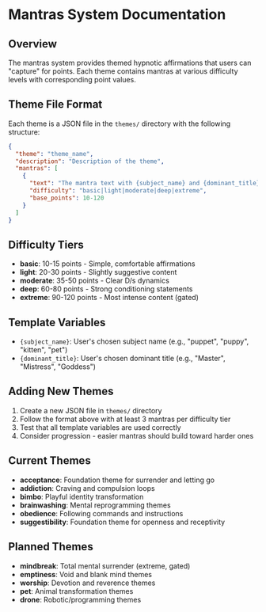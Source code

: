 # Mantras System Documentation

## Overview
The mantras system provides themed hypnotic affirmations that users can "capture" for points. Each theme contains mantras at various difficulty levels with corresponding point values.

## Theme File Format
Each theme is a JSON file in the `themes/` directory with the following structure:

```json
{
  "theme": "theme_name",
  "description": "Description of the theme",
  "mantras": [
    {
      "text": "The mantra text with {subject_name} and {dominant_title} variables",
      "difficulty": "basic|light|moderate|deep|extreme",
      "base_points": 10-120
    }
  ]
}
```

## Difficulty Tiers
- **basic**: 10-15 points - Simple, comfortable affirmations
- **light**: 20-30 points - Slightly suggestive content
- **moderate**: 35-50 points - Clear D/s dynamics
- **deep**: 60-80 points - Strong conditioning statements
- **extreme**: 90-120 points - Most intense content (gated)

## Template Variables
- `{subject_name}`: User's chosen subject name (e.g., "puppet", "puppy", "kitten", "pet")
- `{dominant_title}`: User's chosen dominant title (e.g., "Master", "Mistress", "Goddess")

## Adding New Themes
1. Create a new JSON file in `themes/` directory
2. Follow the format above with at least 3 mantras per difficulty tier
3. Test that all template variables are used correctly
4. Consider progression - easier mantras should build toward harder ones

## Current Themes
- **acceptance**: Foundation theme for surrender and letting go
- **addiction**: Craving and compulsion loops
- **bimbo**: Playful identity transformation
- **brainwashing**: Mental reprogramming themes
- **obedience**: Following commands and instructions
- **suggestibility**: Foundation theme for openness and receptivity

## Planned Themes
- **mindbreak**: Total mental surrender (extreme, gated)
- **emptiness**: Void and blank mind themes
- **worship**: Devotion and reverence themes
- **pet**: Animal transformation themes
- **drone**: Robotic/programming themes